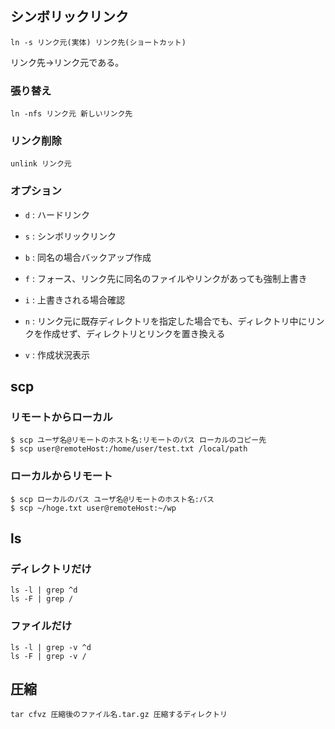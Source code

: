 ## シンボリックリンク
```
ln -s リンク元(実体) リンク先(ショートカット)
```
リンク先->リンク元である。

### 張り替え
```
ln -nfs リンク元 新しいリンク先
```

### リンク削除
```
unlink リンク元
```

### オプション
- `d` : ハードリンク
- `s` : シンボリックリンク

- `b` : 同名の場合バックアップ作成
- `f` : フォース、リンク先に同名のファイルやリンクがあっても強制上書き
- `i` : 上書きされる場合確認
- `n` : リンク元に既存ディレクトリを指定した場合でも、ディレクトリ中にリンクを作成せず、ディレクトリとリンクを置き換える
- `v` : 作成状況表示


## scp
### リモートからローカル
```
$ scp ユーザ名@リモートのホスト名:リモートのパス ローカルのコピー先
$ scp user@remoteHost:/home/user/test.txt /local/path
```

### ローカルからリモート
```
$ scp ローカルのパス ユーザ名@リモートのホスト名:パス
$ scp ~/hoge.txt user@remoteHost:~/wp
```


## ls
### ディレクトリだけ
```
ls -l | grep ^d
ls -F | grep /
```

### ファイルだけ
```
ls -l | grep -v ^d
ls -F | grep -v /
```


## 圧縮
```
tar cfvz 圧縮後のファイル名.tar.gz 圧縮するディレクトリ
```
